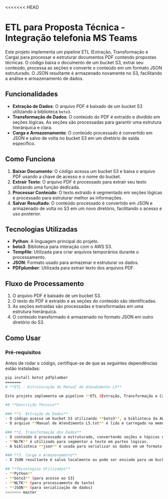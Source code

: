 <<<<<<< HEAD
# ETL para Proposta Técnica - Integração telefonia MS Teams

Este projeto implementa um pipeline ETL (Extração, Transformação e Carga) para processar e estruturar documentos PDF contendo propostas técnicas. O código baixa o documento de um bucket S3, extrai seu conteúdo, processa as seções e converte o conteúdo em um formato JSON estruturado. O JSON resultante é armazenado novamente no S3, facilitando a análise e armazenamento de dados.

## Funcionalidades

- **Extração de Dados**: O arquivo PDF é baixado de um bucket S3 utilizando a biblioteca `boto3`.
- **Transformação de Dados**: O conteúdo do PDF é extraído e dividido em seções lógicas. As seções são processadas para garantir uma estrutura hierárquica e clara.
- **Carga e Armazenamento**: O conteúdo processado é convertido em JSON e salvo de volta no bucket S3 em um diretório de saída específico.

## Como Funciona

1. **Baixar Documento**: O código acessa um bucket S3 e baixa o arquivo PDF usando a chave de acesso e o nome do bucket.
2. **Extrair Texto**: O arquivo PDF é processado para extrair seu texto utilizando uma função dedicada.
3. **Processar Conteúdo**: O texto extraído é segmentado em seções lógicas e processado para estruturar melhor as informações.
4. **Salvar Resultado**: O conteúdo processado é convertido em JSON e armazenado de volta no S3 em um novo diretório, facilitando o acesso e uso posterior.

## Tecnologias Utilizadas

- **Python**: A linguagem principal do projeto.
- **boto3**: Biblioteca para interação com o AWS S3.
- **Tempfile**: Utilizada para criar arquivos temporários durante o processamento.
- **JSON**: Formato usado para armazenar e estruturar os dados.
- **PDFplumber**: Utilizada para extrair texto dos arquivos PDF.

## Fluxo de Processamento

1. O arquivo PDF é baixado de um bucket S3.
2. O texto do PDF é extraído e as seções do conteúdo são identificadas.
3. As seções extraídas são processadas e transformadas em uma estrutura hierárquica.
4. O conteúdo transformado é armazenado no formato JSON em outro diretório do S3.

## Como Usar

### Pré-requisitos

Antes de rodar o código, certifique-se de que as seguintes dependências estão instaladas:

```bash
pip install boto3 pdfplumber
=======
# **ETL - Estruturação do Manual de Atendimento L5**  

Este projeto implementa um pipeline **ETL (Extração, Transformação e Carga)** para estruturar o **Manual de Atendimento L5**, convertendo seu conteúdo para o formato JSON.  

## **Descrição Técnica**  

### **1. Extração de Dados**  
- O código acessa um bucket S3 utilizando **boto3**, a biblioteca da AWS para Python.  
- O arquivo **Manual de Atendimento L5.txt** é lido e carregado na memória.  

### **2. Transformação dos Dados**  
- O conteúdo é processado e estruturado, convertendo seções e tópicos em um formato hierárquico.  
- **NLTK** é utilizado para segmentar o texto em partes lógicas.  
- A biblioteca **json** é usada para serializar os dados em um formato estruturado.  

### **3. Carga e Armazenamento**  
- O JSON resultante é salvo localmente ou pode ser enviado para um bucket S3 para armazenamento e análise futura.  

## **Tecnologias Utilizadas**  
- **Python**  
- **boto3** (para acesso ao S3)  
- **NLTK** (para processamento de texto)  
- **JSON** (para serialização de dados)  
>>>>>>> master
